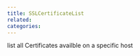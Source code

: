 ```yaml
---
title: SSLCertificateList
related:
categories:
---
```


list all Certificates availble on a specific host